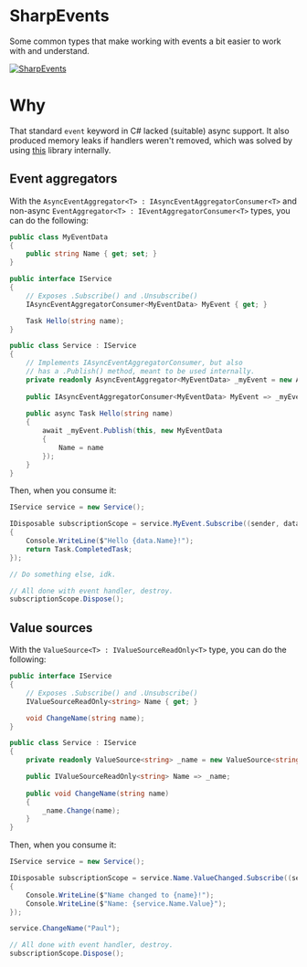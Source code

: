 # SharpEvents

Some common types that make working with events a bit easier to work with and understand.

[![SharpEvents](https://img.shields.io/nuget/v/SharpEvents.svg?style=flat-square&label=SharpEvents)](http://www.nuget.org/packages/SharpEvents/)

# Why

That standard ```event``` keyword in C# lacked (suitable) async support. It also produced memory leaks if handlers weren't removed, which was solved by using [this](https://github.com/thomaslevesque/WeakEvent) library internally.

## Event aggregators

With the ```AsyncEventAggregator<T> : IAsyncEventAggregatorConsumer<T>``` and non-async ```EventAggregator<T> : IEventAggregatorConsumer<T>``` types, you can do the following:

```c#
public class MyEventData
{
    public string Name { get; set; }
}

public interface IService
{
    // Exposes .Subscribe() and .Unsubscribe()
    IAsyncEventAggregatorConsumer<MyEventData> MyEvent { get; }

    Task Hello(string name);
}

public class Service : IService
{
    // Implements IAsyncEventAggregatorConsumer, but also
    // has a .Publish() method, meant to be used internally.
    private readonly AsyncEventAggregator<MyEventData> _myEvent = new AsyncEventAggregator<MyEventData>();
    
    public IAsyncEventAggregatorConsumer<MyEventData> MyEvent => _myEvent;
    
    public async Task Hello(string name)
    {
        await _myEvent.Publish(this, new MyEventData
        {
            Name = name
        });
    }
}
```

Then, when you consume it:

```c#
IService service = new Service();

IDisposable subscriptionScope = service.MyEvent.Subscribe((sender, data) =>
{
    Console.WriteLine($"Hello {data.Name}!");
    return Task.CompletedTask;
});

// Do something else, idk.

// All done with event handler, destroy.
subscriptionScope.Dispose();
```

## Value sources

With the ```ValueSource<T> : IValueSourceReadOnly<T>``` type, you can do the following:

```c#
public interface IService
{
    // Exposes .Subscribe() and .Unsubscribe()
    IValueSourceReadOnly<string> Name { get; }

    void ChangeName(string name);
}

public class Service : IService
{
    private readonly ValueSource<string> _name = new ValueSource<string>();

    public IValueSourceReadOnly<string> Name => _name;
    
    public void ChangeName(string name)
    {
        _name.Change(name);
    }
}
```

Then, when you consume it:

```c#
IService service = new Service();

IDisposable subscriptionScope = service.Name.ValueChanged.Subscribe((sender, name) =>
{
    Console.WriteLine($"Name changed to {name}!");
    Console.WriteLine($"Name: {service.Name.Value}");
});

service.ChangeName("Paul");

// All done with event handler, destroy.
subscriptionScope.Dispose();
```